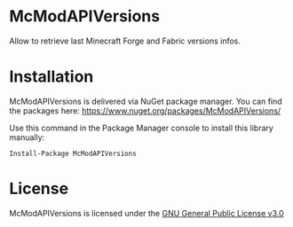 # McModAPIVersions
Allow to retrieve last Minecraft Forge and Fabric versions infos.

# Installation
McModAPIVersions is delivered via NuGet package manager. You can find the packages here: https://www.nuget.org/packages/McModAPIVersions/

Use this command in the Package Manager console to install this library manually:
```
Install-Package McModAPIVersions
```

# License
McModAPIVersions is licensed under the [GNU General Public License v3.0](LICENSE)
